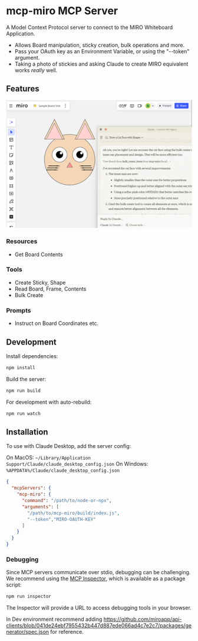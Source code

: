 # mcp-miro MCP Server

A Model Context Protocol server to connect to the MIRO Whiteboard Application.



- Allows Board manipulation, sticky creation, bulk operations and more.
- Pass your OAuth key as an Environment Variable, or using the "--token" argument.
- Taking a photo of stickies and asking Claude to create MIRO equivalent works _really_ well.

## Features

![MIRO/Claude Desktop Screenshot](./2024-12-02-screenshot_1.png)

### Resources
- Get Board Contents 

### Tools
- Create Sticky, Shape
- Read Board, Frame, Contents
- Bulk Create

### Prompts
- Instruct on Board Coordinates etc.

## Development

Install dependencies:
```bash
npm install
```

Build the server:
```bash
npm run build
```

For development with auto-rebuild:
```bash
npm run watch
```

## Installation

To use with Claude Desktop, add the server config:

On MacOS: `~/Library/Application Support/Claude/claude_desktop_config.json`
On Windows: `%APPDATA%/Claude/claude_desktop_config.json`

```json
{
  "mcpServers": {
    "mcp-miro": {
      "command": "/path/to/node-or-npx",
      "arguments": [
        "/path/to/mcp-miro/build/index.js",
        "--token","MIRO-OAUTH-KEY"
      ]
    }
  }
}
```

### Debugging

Since MCP servers communicate over stdio, debugging can be challenging. We recommend using the [MCP Inspector](https://github.com/modelcontextprotocol/inspector), which is available as a package script:

```bash
npm run inspector
```

The Inspector will provide a URL to access debugging tools in your browser.

In Dev environment recommend adding https://github.com/miroapp/api-clients/blob/041de24ebf7955432b447d887ede066ad4c7e2c7/packages/generator/spec.json for reference.
